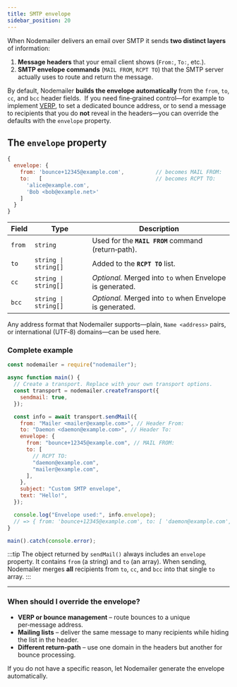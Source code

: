 ```yaml
---
title: SMTP envelope
sidebar_position: 20
---
```


When Nodemailer delivers an email over SMTP it sends **two distinct layers** of information:

1. **Message headers** that your email client shows (`From:`, `To:`, etc.).
2. **SMTP envelope commands** (`MAIL FROM`, `RCPT TO`) that the SMTP server actually uses to route and return the message.

By default, Nodemailer **builds the envelope automatically** from the `from`, `to`, `cc`, and `bcc` header fields. 
If you need fine‑grained control—for example to implement [VERP](https://en.wikipedia.org/wiki/Variable_envelope_return_path), to set a dedicated bounce address, or to send a message to recipients that you do **not** reveal in the headers—you can override the defaults with the `envelope` property.

## The `envelope` property

```js
{
  envelope: {
    from: 'bounce+12345@example.com',          // becomes MAIL FROM:
    to:   [                                    // becomes RCPT TO:
      'alice@example.com',
      'Bob <bob@example.net>'
    ]
  }
}
```

| Field  | Type                 | Description                                              |
| ------ | -------------------- | -------------------------------------------------------- |
| `from` | `string`             | Used for the **`MAIL FROM`** command (return‑path).      |
| `to`   | `string \| string[]` | Added to the **`RCPT TO`** list.                         |
| `cc`   | `string \| string[]` | _Optional._ Merged into `to` when Envelope is generated. |
| `bcc`  | `string \| string[]` | _Optional._ Merged into `to` when Envelope is generated. |

Any address format that Nodemailer supports—plain, `Name <address>` pairs, or international (UTF‑8) domains—can be used here.

### Complete example

```js
const nodemailer = require("nodemailer");

async function main() {
  // Create a transport. Replace with your own transport options.
  const transport = nodemailer.createTransport({
    sendmail: true,
  });

  const info = await transport.sendMail({
    from: "Mailer <mailer@example.com>", // Header From:
    to: "Daemon <daemon@example.com>", // Header To:
    envelope: {
      from: "bounce+12345@example.com", // MAIL FROM:
      to: [
        // RCPT TO:
        "daemon@example.com",
        "mailer@example.com",
      ],
    },
    subject: "Custom SMTP envelope",
    text: "Hello!",
  });

  console.log("Envelope used:", info.envelope);
  // => { from: 'bounce+12345@example.com', to: [ 'daemon@example.com', 'mailer@example.com' ] }
}

main().catch(console.error);
```

:::tip
The object returned by `sendMail()` always includes an `envelope` property. It contains `from` (a string) and `to` (an array). When sending, Nodemailer merges **all** recipients from `to`, `cc`, and `bcc` into that single `to` array.
:::

---

### When should I override the envelope?

- **VERP or bounce management** – route bounces to a unique per‑message address.
- **Mailing lists** – deliver the same message to many recipients while hiding the list in the header.
- **Different return‑path** – use one domain in the headers but another for bounce processing.

If you do not have a specific reason, let Nodemailer generate the envelope automatically.
